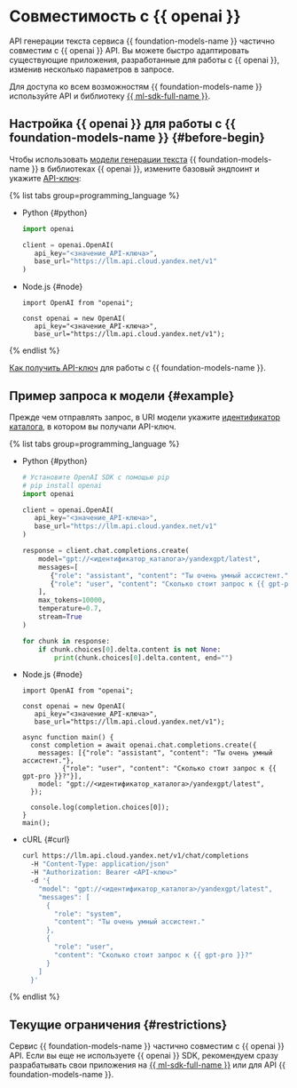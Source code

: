 # Совместимость с {{ openai }}

API генерации текста сервиса {{ foundation-models-name }} частично совместим с {{ openai }} API. Вы можете быстро адаптировать существующие приложения, разработанные для работы с {{ openai }}, изменив несколько параметров в запросе.

Для доступа ко всем возможностям {{ foundation-models-name }} используйте API и библиотеку [{{ ml-sdk-full-name }}](../sdk/index.md).

## Настройка {{ openai }} для работы с {{ foundation-models-name }} {#before-begin}

Чтобы использовать [модели генерации текста](./yandexgpt/models.md) {{ foundation-models-name }} в библиотеках {{ openai }}, измените базовый эндпоинт и укажите [API-ключ](../operations/get-api-key.md):

{% list tabs group=programming_language %}

- Python {#python}

   ```python
   import openai

   client = openai.OpenAI(
      api_key="<значение_API-ключа>",
      base_url="https://llm.api.cloud.yandex.net/v1"
   )
   ```

- Node.js {#node}

   ```node
   import OpenAI from "openai";

   const openai = new OpenAI(
      api_key="<значение_API-ключа>",
      base_url="https://llm.api.cloud.yandex.net/v1");
   ```

{% endlist %}

[Как получить API-ключ](../operations/get-api-key.md) для работы с {{ foundation-models-name }}. 

## Пример запроса к модели {#example}

Прежде чем отправлять запрос, в URI модели укажите [идентификатор каталога](../../resource-manager/operations/folder/get-id.md), в котором вы получали API-ключ.

{% list tabs group=programming_language %}


- Python {#python}

   ```python
   # Установите OpenAI SDK с помощью pip
   # pip install openai 
   import openai

   client = openai.OpenAI(
      api_key="<значение_API-ключа>",
      base_url="https://llm.api.cloud.yandex.net/v1"
   )

   response = client.chat.completions.create(
       model="gpt://<идентификатор_каталога>/yandexgpt/latest",
       messages=[
          {"role": "assistant", "content": "Ты очень умный ассистент."},
          {"role": "user", "content": "Сколько стоит запрос к {{ gpt-pro }}?"}
       ],
       max_tokens=10000,
       temperature=0.7,
       stream=True
   )

   for chunk in response:
       if chunk.choices[0].delta.content is not None:
           print(chunk.choices[0].delta.content, end="")
   ```

- Node.js {#node}

   ```node
   import OpenAI from "openai";

   const openai = new OpenAI(
      api_key="<значение_API-ключа>",
      base_url="https://llm.api.cloud.yandex.net/v1");

   async function main() {
     const completion = await openai.chat.completions.create({
       messages: [{"role": "assistant", "content": "Ты очень умный ассистент."},
             {"role": "user", "content": "Сколько стоит запрос к {{ gpt-pro }}?"}],
       model: "gpt://<идентификатор_каталога>/yandexgpt/latest",
     });

     console.log(completion.choices[0]);
   }
   main();
   ```

- cURL {#curl}

   ```bash
   curl https://llm.api.cloud.yandex.net/v1/chat/completions
     -H "Content-Type: application/json"
     -H "Authorization: Bearer <API-ключ>"
     -d '{
       "model": "gpt://<идентификатор_каталога>/yandexgpt/latest",
       "messages": [
         {
           "role": "system",
           "content": "Ты очень умный ассистент."
         },
         {
           "role": "user",
           "content": "Сколько стоит запрос к {{ gpt-pro }}?"
         }
       ]
     }'
   ```

{% endlist %}


## Текущие ограничения {#restrictions}

Сервис {{ foundation-models-name }} частично совместим с {{ openai }} API. Если вы еще не используете {{ openai }} SDK, рекомендуем сразу разрабатывать свои приложения на [{{ ml-sdk-full-name }}](../sdk/index.md) или для API {{ foundation-models-name }}.
